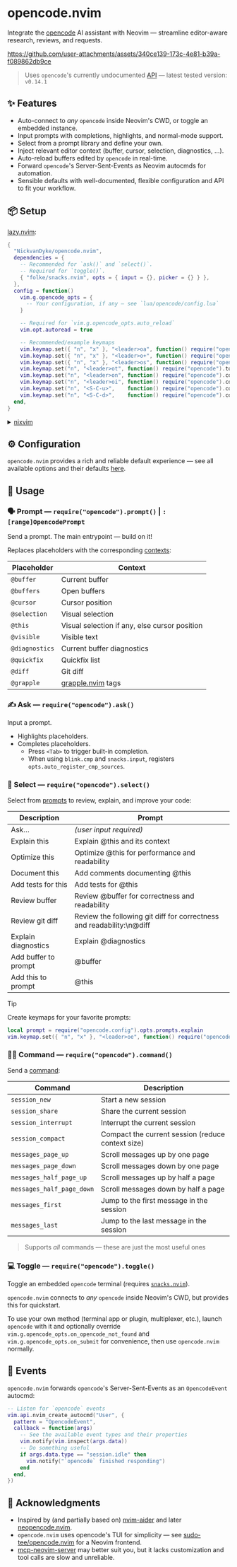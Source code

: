 # opencode.nvim

Integrate the [opencode](https://github.com/sst/opencode) AI assistant with Neovim — streamline editor-aware research, reviews, and requests. 

https://github.com/user-attachments/assets/340ce139-173c-4e81-b39a-f089862db9ce

> Uses `opencode`'s currently undocumented [API](https://github.com/sst/opencode/blob/dev/packages/opencode/src/server/server.ts) — latest tested version: `v0.14.1`

## ✨ Features

- Auto-connect to *any* `opencode` inside Neovim's CWD, or toggle an embedded instance.
- Input prompts with completions, highlights, and normal-mode support.
- Select from a prompt library and define your own.
- Inject relevant editor context (buffer, cursor, selection, diagnostics, ...).
- Auto-reload buffers edited by `opencode` in real-time.
- Forward `opencode`'s Server-Sent-Events as Neovim autocmds for automation.
- Sensible defaults with well-documented, flexible configuration and API to fit your workflow.

## 📦 Setup

[lazy.nvim](https://github.com/folke/lazy.nvim):

```lua
{
  "NickvanDyke/opencode.nvim",
  dependencies = {
    -- Recommended for `ask()` and `select()`.
    -- Required for `toggle()`.
    { "folke/snacks.nvim", opts = { input = {}, picker = {} } },
  },
  config = function()
    vim.g.opencode_opts = {
      -- Your configuration, if any — see `lua/opencode/config.lua`
    }

    -- Required for `vim.g.opencode_opts.auto_reload`
    vim.opt.autoread = true

    -- Recommended/example keymaps
    vim.keymap.set({ "n", "x" }, "<leader>oa", function() require("opencode").ask("@this: ", { submit = true }) end, { desc = "Ask about this" })
    vim.keymap.set({ "n", "x" }, "<leader>o+", function() require("opencode").prompt("@this") end, { desc = "Add this" })
    vim.keymap.set({ "n", "x" }, "<leader>os", function() require("opencode").select() end, { desc = "Select prompt" })
    vim.keymap.set("n", "<leader>ot", function() require("opencode").toggle() end, { desc = "Toggle embedded" })
    vim.keymap.set("n", "<leader>on", function() require("opencode").command("session_new") end, { desc = "New session" })
    vim.keymap.set("n", "<leader>oi", function() require("opencode").command("session_interrupt") end, { desc = "Interrupt session" })
    vim.keymap.set("n", "<S-C-u>",    function() require("opencode").command("messages_half_page_up") end, { desc = "Messages half page up" })
    vim.keymap.set("n", "<S-C-d>",    function() require("opencode").command("messages_half_page_down") end, { desc = "Messages half page down" })
  end,
}
```

<details>
<summary><a href="https://github.com/nix-community/nixvim">nixvim</a></summary>

```nix
programs.nixvim = {
  extraPlugins = [
    pkgs.vimPlugins.opencode-nvim
  ];
};
```
</details>

## ⚙️ Configuration

`opencode.nvim` provides a rich and reliable default experience — see all available options and their defaults [here](./lua/opencode/config.lua#L47).

## 🚀 Usage

### 🗣️ Prompt — `require("opencode").prompt()` | `:[range]OpencodePrompt`

Send a prompt. The main entrypoint — build on it!

Replaces placeholders with the corresponding [contexts](lua/opencode/config.lua#L51):

| Placeholder | Context |
| - | - |
| `@buffer` | Current buffer |
| `@buffers` | Open buffers |
| `@cursor` | Cursor position |
| `@selection` | Visual selection |
| `@this` | Visual selection if any, else cursor position |
| `@visible` | Visible text |
| `@diagnostics` | Current buffer diagnostics |
| `@quickfix` | Quickfix list |
| `@diff` | Git diff |
| `@grapple` | [grapple.nvim](https://github.com/cbochs/grapple.nvim) tags |

### ✍️ Ask — `require("opencode").ask()`

Input a prompt.

- Highlights placeholders.
- Completes placeholders.
  - Press `<Tab>` to trigger built-in completion.
  - When using `blink.cmp` and `snacks.input`, registers `opts.auto_register_cmp_sources`.

### 📝 Select — `require("opencode").select()`

Select from [prompts](lua/opencode/config.lua#65) to review, explain, and improve your code:

| Description                        | Prompt                                                    |
|------------------------------------|-----------------------------------------------------------|
| Ask…                               | *(user input required)*                                   |
| Explain this           | Explain @this and its context                           |
| Optimize this                | Optimize @this for performance and readability        |
| Document this                | Add comments documenting @this                  |
| Add tests for this            | Add tests for @this                                  |
| Review buffer                      | Review @buffer for correctness and readability            |
| Review git diff                    | Review the following git diff for correctness and readability:\n@diff |
| Explain diagnostics              | Explain @diagnostics                                        |
| Add buffer to prompt               | @buffer                                                   |
| Add this to prompt            | @this                                                |

> [!TIP]
> Create keymaps for your favorite prompts:
> ```lua
> local prompt = require("opencode.config").opts.prompts.explain
> vim.keymap.set({ "n", "x" }, "<leader>oe", function() require("opencode").prompt(prompt.prompt, prompt) end, { desc = "Explain this" })
> ```

### 🧑‍🏫 Command — `require("opencode").command()`

Send a [command](https://opencode.ai/docs/keybinds):

| Command                   | Description                                              |
|---------------------------|----------------------------------------------------------|
| `session_new`             | Start a new session                                      |
| `session_share`           | Share the current session                                |
| `session_interrupt`       | Interrupt the current session                            |
| `session_compact`         | Compact the current session (reduce context size)        |
| `messages_page_up`        | Scroll messages up by one page                           |
| `messages_page_down`      | Scroll messages down by one page                         |
| `messages_half_page_up`   | Scroll messages up by half a page                        |
| `messages_half_page_down` | Scroll messages down by half a page                      |
| `messages_first`          | Jump to the first message in the session                 |
| `messages_last`           | Jump to the last message in the session                  |

> Supports *all* commands — these are just the most useful ones

### 💻 Toggle — `require("opencode").toggle()`

Toggle an embedded `opencode` terminal (requires [`snacks.nvim`](https://github.com/folke/snacks.nvim)).

`opencode.nvim` connects to *any* `opencode` inside Neovim's CWD, but provides this for quickstart.

To use your own method (terminal app or plugin, multiplexer, etc.), launch `opencode` with it and optionally override `vim.g.opencode_opts.on_opencode_not_found` and `vim.g.opencode_opts.on_submit` for convenience, then use `opencode.nvim` normally.

## 👀 Events

`opencode.nvim` forwards `opencode`'s Server-Sent-Events as an `OpencodeEvent` autocmd:

```lua
-- Listen for `opencode` events
vim.api.nvim_create_autocmd("User", {
  pattern = "OpencodeEvent",
  callback = function(args)
    -- See the available event types and their properties
    vim.notify(vim.inspect(args.data))
    -- Do something useful
    if args.data.type == "session.idle" then
      vim.notify("`opencode` finished responding")
    end
  end,
})
```

## 🙏 Acknowledgments

- Inspired by (and partially based on) [nvim-aider](https://github.com/GeorgesAlkhouri/nvim-aider) and later [neopencode.nvim](https://github.com/loukotal/neopencode.nvim).
- `opencode.nvim` uses opencode's TUI for simplicity — see [sudo-tee/opencode.nvim](https://github.com/sudo-tee/opencode.nvim) for a Neovim frontend.
- [mcp-neovim-server](https://github.com/bigcodegen/mcp-neovim-server) may better suit you, but it lacks customization and tool calls are slow and unreliable.
